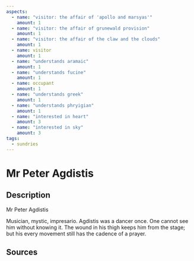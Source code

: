 ```yaml
---
aspects: 
  - name: "visitor: the affair of 'apollo and marsyas'"
    amount: 1
  - name: "visitor: the affair of grunewald provision"
    amount: 1
  - name: "visitor: the affair of the claw and the clouds"
    amount: 1
  - name: visitor
    amount: 1
  - name: "understands aramaic"
    amount: 1
  - name: "understands fucine"
    amount: 1
  - name: occupant
    amount: 1
  - name: "understands greek"
    amount: 1
  - name: "understands phryigian"
    amount: 1
  - name: "interested in heart"
    amount: 3
  - name: "interested in sky"
    amount: 3
tags:
  - sundries
---
```

# Mr Peter Agdistis
## Description
Mr Peter Agdistis

Musician, mystic, impresario. Agdistis was a dancer once. One cannot see him without knowing it. The wound in his thigh keeps him from the stage; but his every movement still has the cadence of a prayer. 
## Sources

